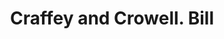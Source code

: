 ---
doi: 10.7916/D8001D5M
date_other: '1895'
date_other_textual: '1895'
form: printed ephemera
genre:
- Invoices
name:
- Craffey and Crowell
object_in_context_url: https://biggert.cul.columbia.edu/items/view/ave_biggert_00043
subject_hierarchical_geographic:
- Denver, Colorado, United States
subject_name:
- Craffey and Crowell
title: Craffey and Crowell. Bill
sort_title: Craffey and Crowell. Bill
call_number: ave_biggert_00043
coordinates:
- 39.761944444444445,-104.88111111111111
pid: ave_biggert_00043
identifiers: ave_biggert_00043
thumbnail: https://derivativo-3.library.columbia.edu/iiif/2/ldpd:342987/full/!256,256/0/native.jpg
permalink: "/items/ave_biggert_00043/"
layout: iiif-image-page
---